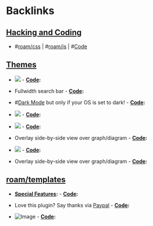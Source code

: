 
# Backlinks
## [Hacking and Coding](<Hacking and Coding.md>)
- #[roam/css](<roam/css.md>) | #[roam/js](<roam/js.md>) | #[Code](<Code.md>)

## [Themes](<Themes.md>)
- ![](https://firebasestorage.googleapis.com/v0/b/firescript-577a2.appspot.com/o/imgs%2Fapp%2Froamcss%2FksQEhPdk3w.png?alt=media&token=27cc4bd1-b2c1-46ba-b757-31e50da5e957)
            - **[Code](<Code.md>):**

- Fullwidth search bar
            - **[Code](<Code.md>):**

- #[Dark Mode](<Dark Mode.md>) but only if your OS is set to dark! 
            - **[Code](<Code.md>):**

- ![](https://firebasestorage.googleapis.com/v0/b/firescript-577a2.appspot.com/o/imgs%2Fapp%2Froam%2FER9x_LvrLc.png?alt=media&token=4860ec31-f27e-45c7-adaa-194594cc55e2)
            - **[Code](<Code.md>):**

- ![](https://firebasestorage.googleapis.com/v0/b/firescript-577a2.appspot.com/o/imgs%2Fapp%2Fhelp%2FOAvb9EDHlf.png?alt=media&token=c0737a55-e90a-4f85-baa3-cc4797b24834)
            - **[Code](<Code.md>):**

- Overlay side-by-side view over graph/diagram
            - **[Code](<Code.md>):**

- ![](https://firebasestorage.googleapis.com/v0/b/firescript-577a2.appspot.com/o/imgs%2Fapp%2Froam%2FNRBiiUtnF-.png?alt=media&token=233612e7-2aeb-4d13-b28e-8b9cc806d173)
            - **[Code](<Code.md>):**

- Overlay side-by-side view over graph/diagram
            - **[Code](<Code.md>):**

## [roam/templates](<roam/templates.md>)
- **[Special Features](<Special Features.md>):**
        - **[Code](<Code.md>):**

- Love this plugin? Say thanks via [Paypal]()
        - **[Code](<Code.md>):**

- ![Image](https://aws1.discourse-cdn.com/standard14/uploads/roamresearch/optimized/1X/bc5064932dfa087a1dd53f4edb31be63377b9346_2_690x400.jpeg)
        - **[Code](<Code.md>):**

